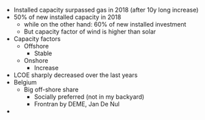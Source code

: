 - Installed capacity surpassed gas in 2018 (after 10y long increase)
- 50% of new installed capacity in 2018
	- while on the other hand: 60% of new installed investment
	- But capacity factor of wind is higher than solar
- Capacity factors
	- Offshore
		- Stable
	- Onshore
		- Increase
- LCOE sharply decreased over the last years
- Belgium
	- Big off-shore share
		- Socially preferred (not in my backyard)
		- Frontran by DEME, Jan De Nul
-